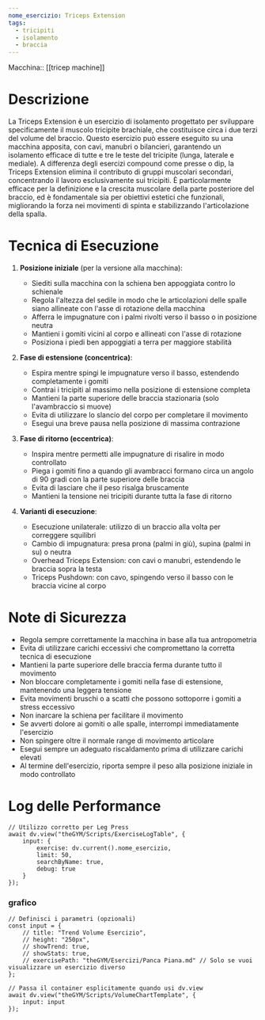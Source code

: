 ```yaml
---
nome_esercizio: Triceps Extension
tags:
  - tricipiti
  - isolamento
  - braccia
---
```

Macchina:: [[tricep machine]]

# Descrizione
La Triceps Extension è un esercizio di isolamento progettato per sviluppare specificamente il muscolo tricipite brachiale, che costituisce circa i due terzi del volume del braccio. Questo esercizio può essere eseguito su una macchina apposita, con cavi, manubri o bilancieri, garantendo un isolamento efficace di tutte e tre le teste del tricipite (lunga, laterale e mediale). A differenza degli esercizi compound come presse o dip, la Triceps Extension elimina il contributo di gruppi muscolari secondari, concentrando il lavoro esclusivamente sui tricipiti. È particolarmente efficace per la definizione e la crescita muscolare della parte posteriore del braccio, ed è fondamentale sia per obiettivi estetici che funzionali, migliorando la forza nei movimenti di spinta e stabilizzando l'articolazione della spalla.

# Tecnica di Esecuzione
1. **Posizione iniziale** (per la versione alla macchina):
   - Siediti sulla macchina con la schiena ben appoggiata contro lo schienale
   - Regola l'altezza del sedile in modo che le articolazioni delle spalle siano allineate con l'asse di rotazione della macchina
   - Afferra le impugnature con i palmi rivolti verso il basso o in posizione neutra
   - Mantieni i gomiti vicini al corpo e allineati con l'asse di rotazione
   - Posiziona i piedi ben appoggiati a terra per maggiore stabilità

2. **Fase di estensione (concentrica)**:
   - Espira mentre spingi le impugnature verso il basso, estendendo completamente i gomiti
   - Contrai i tricipiti al massimo nella posizione di estensione completa
   - Mantieni la parte superiore delle braccia stazionaria (solo l'avambraccio si muove)
   - Evita di utilizzare lo slancio del corpo per completare il movimento
   - Esegui una breve pausa nella posizione di massima contrazione

3. **Fase di ritorno (eccentrica)**:
   - Inspira mentre permetti alle impugnature di risalire in modo controllato
   - Piega i gomiti fino a quando gli avambracci formano circa un angolo di 90 gradi con la parte superiore delle braccia
   - Evita di lasciare che il peso risalga bruscamente
   - Mantieni la tensione nei tricipiti durante tutta la fase di ritorno

4. **Varianti di esecuzione**:
   - Esecuzione unilaterale: utilizzo di un braccio alla volta per correggere squilibri
   - Cambio di impugnatura: presa prona (palmi in giù), supina (palmi in su) o neutra
   - Overhead Triceps Extension: con cavi o manubri, estendendo le braccia sopra la testa
   - Triceps Pushdown: con cavo, spingendo verso il basso con le braccia vicine al corpo

# Note di Sicurezza
- Regola sempre correttamente la macchina in base alla tua antropometria
- Evita di utilizzare carichi eccessivi che compromettano la corretta tecnica di esecuzione
- Mantieni la parte superiore delle braccia ferma durante tutto il movimento
- Non bloccare completamente i gomiti nella fase di estensione, mantenendo una leggera tensione
- Evita movimenti bruschi o a scatti che possono sottoporre i gomiti a stress eccessivo
- Non inarcare la schiena per facilitare il movimento
- Se avverti dolore ai gomiti o alle spalle, interrompi immediatamente l'esercizio
- Non spingere oltre il normale range di movimento articolare
- Esegui sempre un adeguato riscaldamento prima di utilizzare carichi elevati
- Al termine dell'esercizio, riporta sempre il peso alla posizione iniziale in modo controllato
# Log delle Performance
```dataviewjs
// Utilizzo corretto per Leg Press
await dv.view("theGYM/Scripts/ExerciseLogTable", {
    input: {
        exercise: dv.current().nome_esercizio,
        limit: 50,
        searchByName: true,
        debug: true
    }
});
```
### grafico
```dataviewjs
// Definisci i parametri (opzionali)
const input = {
    // title: "Trend Volume Esercizio",
    // height: "250px",
    // showTrend: true,
    // showStats: true,
    // exercisePath: "theGYM/Esercizi/Panca Piana.md" // Solo se vuoi visualizzare un esercizio diverso
};

// Passa il container esplicitamente quando usi dv.view
await dv.view("theGYM/Scripts/VolumeChartTemplate", {
    input: input
});
```